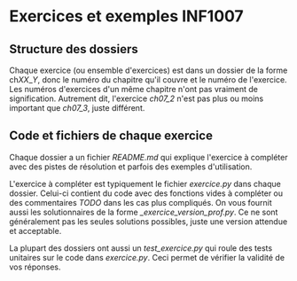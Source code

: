 # Exercices et exemples INF1007

## Structure des dossiers

Chaque exercice (ou ensemble d'exercices) est dans un dossier de la forme ch*XX*_*Y*, donc le numéro du chapitre qu'il couvre et le numéro de l'exercice. Les numéros d'exercices d'un même chapitre n'ont pas vraiment de signification. Autrement dit, l'exercice *ch07_2* n'est pas plus ou moins important que *ch07_3*, juste différent.

## Code et fichiers de chaque exercice

Chaque dossier a un fichier *README.md* qui explique l'exercice à compléter avec des pistes de résolution et parfois des exemples d'utilisation.

L'exercice à compléter est typiquement le fichier *exercice.py* dans chaque dossier. Celui-ci contient du code avec des fonctions vides à compléter ou des commentaires *TODO* dans les cas plus compliqués. On vous fournit aussi les solutionnaires de la forme *_exercice_version_prof.py*. Ce ne sont généralement pas les seules solutions possibles, juste une version attendue et acceptable.

La plupart des dossiers ont aussi un *test_exercice.py* qui roule des tests unitaires sur le code dans *exercice.py*. Ceci permet de vérifier la validité de vos réponses.
